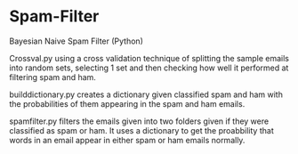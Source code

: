 Spam-Filter
===========

Bayesian Naive Spam Filter (Python)

Crossval.py using a cross validation technique of splitting the sample emails into random sets, selecting 1 set and then checking how well it performed at filtering spam and ham. 

builddictionary.py creates a dictionary given classified spam and ham with the probabilities of them appearing in the spam and ham emails.

spamfilter.py filters the emails given into two folders given if they were classified as spam or ham. It uses a dictionary to get the proabbility that words in an email appear in either spam or ham emails normally. 
